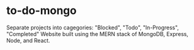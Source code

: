# to-do-mongo
Separate projects into cagegories: "Blocked", "Todo", "In-Progress", "Completed"
Website built using the MERN stack of MongoDB, Express, Node, and React. 
